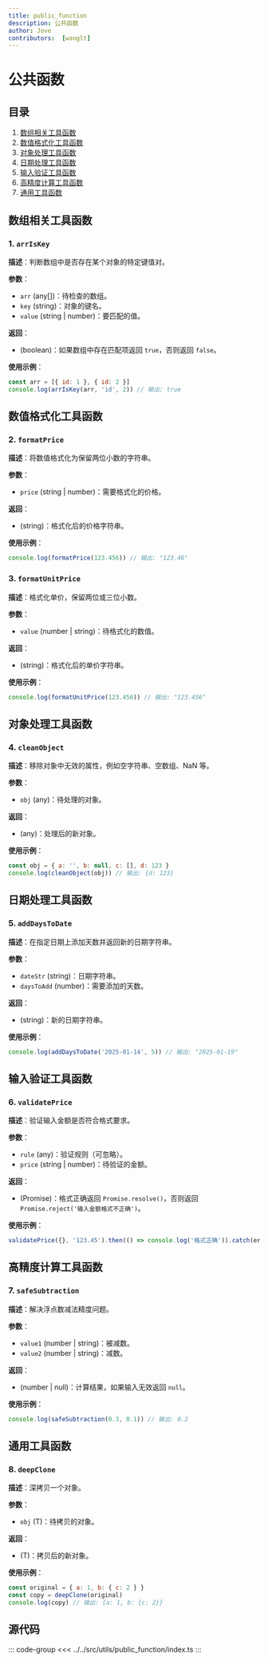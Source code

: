 ```yaml
---
title: public_function
description: 公共函数
author: Jove
contributors:  [wanglt]
---
```


# 公共函数

## 目录

1. [数组相关工具函数](#数组相关工具函数)
2. [数值格式化工具函数](#数值格式化工具函数)
3. [对象处理工具函数](#对象处理工具函数)
4. [日期处理工具函数](#日期处理工具函数)
5. [输入验证工具函数](#输入验证工具函数)
6. [高精度计算工具函数](#高精度计算工具函数)
7. [通用工具函数](#通用工具函数)

## 数组相关工具函数

### 1. `arrIsKey`
**描述**：判断数组中是否存在某个对象的特定键值对。

**参数**：
- `arr` (any[])：待检查的数组。
- `key` (string)：对象的键名。
- `value` (string | number)：要匹配的值。

**返回**：
- (boolean)：如果数组中存在匹配项返回 `true`，否则返回 `false`。

**使用示例**：
```js
const arr = [{ id: 1 }, { id: 2 }]
console.log(arrIsKey(arr, 'id', 2)) // 输出: true
```

## 数值格式化工具函数

### 2. `formatPrice`
**描述**：将数值格式化为保留两位小数的字符串。

**参数**：
- `price` (string | number)：需要格式化的价格。

**返回**：
- (string)：格式化后的价格字符串。

**使用示例**：
```js
console.log(formatPrice(123.456)) // 输出: "123.46"
```

### 3. `formatUnitPrice`
**描述**：格式化单价，保留两位或三位小数。

**参数**：
- `value` (number | string)：待格式化的数值。

**返回**：
- (string)：格式化后的单价字符串。

**使用示例**：
```js
console.log(formatUnitPrice(123.456)) // 输出: "123.456"
```

## 对象处理工具函数

### 4. `cleanObject`
**描述**：移除对象中无效的属性，例如空字符串、空数组、NaN 等。

**参数**：
- `obj` (any)：待处理的对象。

**返回**：
- (any)：处理后的新对象。

**使用示例**：
```js
const obj = { a: '', b: null, c: [], d: 123 }
console.log(cleanObject(obj)) // 输出: {d: 123}
```

## 日期处理工具函数

### 5. `addDaysToDate`
**描述**：在指定日期上添加天数并返回新的日期字符串。

**参数**：
- `dateStr` (string)：日期字符串。
- `daysToAdd` (number)：需要添加的天数。

**返回**：
- (string)：新的日期字符串。

**使用示例**：
```js
console.log(addDaysToDate('2025-01-14', 5)) // 输出: "2025-01-19"
```

## 输入验证工具函数

### 6. `validatePrice`
**描述**：验证输入金额是否符合格式要求。

**参数**：
- `rule` (any)：验证规则（可忽略）。
- `price` (string | number)：待验证的金额。

**返回**：
- (Promise)：格式正确返回 `Promise.resolve()`，否则返回 `Promise.reject('输入金额格式不正确')`。

**使用示例**：
```js
validatePrice({}, '123.45').then(() => console.log('格式正确')).catch(err => console.log(err))
```

## 高精度计算工具函数

### 7. `safeSubtraction`
**描述**：解决浮点数减法精度问题。

**参数**：
- `value1` (number | string)：被减数。
- `value2` (number | string)：减数。

**返回**：
- (number | null)：计算结果，如果输入无效返回 `null`。

**使用示例**：
```js
console.log(safeSubtraction(0.3, 0.1)) // 输出: 0.2
```

## 通用工具函数

### 8. `deepClone`
**描述**：深拷贝一个对象。

**参数**：
- `obj` (T)：待拷贝的对象。

**返回**：
- (T)：拷贝后的新对象。

**使用示例**：
```js
const original = { a: 1, b: { c: 2 } }
const copy = deepClone(original)
console.log(copy) // 输出: {a: 1, b: {c: 2}}
```

## 源代码
::: code-group
<<< ../../src/utils/public_function/index.ts
:::
